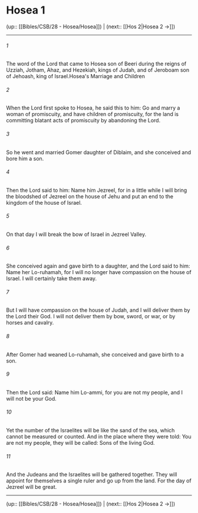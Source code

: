 # Hosea 1

(up:: [[Bibles/CSB/28 - Hosea/Hosea]]) | (next:: [[Hos 2|Hosea 2 →]])

***


###### 1 
The word of the Lord that came to Hosea son of Beeri during the reigns of Uzziah, Jotham, Ahaz, and Hezekiah, kings of Judah, and of Jeroboam son of Jehoash, king of Israel.Hosea's Marriage and Children 

###### 2 
When the Lord first spoke to Hosea, he said this to him: Go and marry a woman of promiscuity, and have children of promiscuity, for the land is committing blatant acts of promiscuity by abandoning the Lord. 

###### 3 
So he went and married Gomer daughter of Diblaim, and she conceived and bore him a son. 

###### 4 
Then the Lord said to him: Name him Jezreel, for in a little while I will bring the bloodshed of Jezreel on the house of Jehu and put an end to the kingdom of the house of Israel. 

###### 5 
On that day I will break the bow of Israel in Jezreel Valley. 

###### 6 
She conceived again and gave birth to a daughter, and the Lord said to him: Name her Lo-ruhamah, for I will no longer have compassion on the house of Israel. I will certainly take them away. 

###### 7 
But I will have compassion on the house of Judah, and I will deliver them by the Lord their God. I will not deliver them by bow, sword, or war, or by horses and cavalry. 

###### 8 
After Gomer had weaned Lo-ruhamah, she conceived and gave birth to a son. 

###### 9 
Then the Lord said: Name him Lo-ammi, for you are not my people, and I will not be your God. 

###### 10 
Yet the number of the Israelites will be like the sand of the sea, which cannot be measured or counted. And in the place where they were told: You are not my people, they will be called: Sons of the living God. 

###### 11 
And the Judeans and the Israelites will be gathered together. They will appoint for themselves a single ruler and go up from the land. For the day of Jezreel will be great.

***

(up:: [[Bibles/CSB/28 - Hosea/Hosea]]) | (next:: [[Hos 2|Hosea 2 →]])
